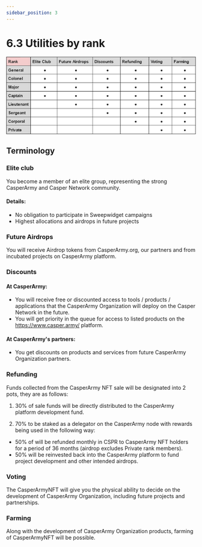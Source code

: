 ```yaml
---
sidebar_position: 3
---
```


# 6.3 Utilities by rank

![alt-text](../pic/casperarmy_nft_utilities_by_rank.jpg)

## Terminology

### Elite club
You become a member of an elite group, representing the strong CasperArmy and Casper Network community.
#### Details:
- No obligation to participate in Sweepwidget campaigns
- Highest allocations and airdrops in future projects


### Future Airdrops
You will receive Airdrop tokens from CasperArmy.org, our partners and from incubated projects on CasperArmy platform.

### Discounts

#### At CasperArmy:
- You will receive free or discounted access to tools / products / applications that the CasperArmy Organization will deploy on the Casper Network in the future.
- You will get priority in the queue for access to listed products on the https://www.casper.army/ platform.

#### At CasperArmy's partners:
- You get discounts on products and services from future CasperArmy Organization partners.

### Refunding
Funds collected from the CasperArmy NFT sale will be designated into 2 pots, they are as follows:
1. 30% of sale funds will be directly distributed to the CasperArmy platform development fund.

2. 70% to be staked as a delegator on the CasperArmy node with rewards being used in the following way:
- 50% of will be refunded monthly in CSPR to CasperArmy NFT holders for a period of 36 months (airdrop excludes Private rank members).
- 50% will be reinvested back into the CasperArmy platform to fund project development and other intended airdrops.

### Voting
The CasperArmyNFT will give you the physical ability to decide on the development of CasperArmy Organization, including future projects and partnerships.


### Farming
Along with the development of CasperArmy Organization products, farming of CasperArmyNFT will be possible.
